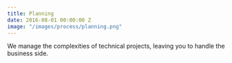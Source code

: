 ```yaml
---
title: Planning
date: 2016-08-01 00:00:00 Z
image: "/images/process/planning.png"
---
```


We manage the complexities of technical projects, leaving you to handle the business side.